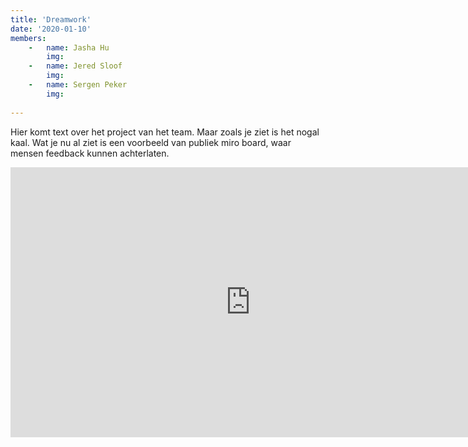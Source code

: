 ```yaml
---
title: 'Dreamwork'
date: '2020-01-10'
members:
    -   name: Jasha Hu
        img:
    -   name: Jered Sloof
        img:
    -   name: Sergen Peker
        img:
    
---
```


Hier komt text over het project van het team. Maar zoals je ziet is het nogal kaal. Wat je nu al ziet is een voorbeeld van publiek miro board, waar mensen feedback kunnen achterlaten.

<iframe width="768" height="432" src="https://miro.com/app/live-embed/o9J_lbs9kmU=/?moveToViewport=-813,-457,1625,913" frameBorder="0" scrolling="no" allowFullScreen></iframe>
